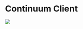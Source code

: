 # Continuum Client

[![](https://tokei.rs/b1/gitlab/lunarium_lab/lunarium_lab.gitlab.io)](https://gitlab.com/lunarium_lab/lunarium_lab.gitlab.io)
